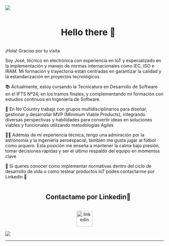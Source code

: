 
<!--horizontal divider(gradiant)-->
<img src="https://user-images.githubusercontent.com/73097560/115834477-dbab4500-a447-11eb-908a-139a6edaec5c.gif">

<!--h1 without bottom border-->
<div id="user-content-toc">
  <ul align="center">
    <summary><h1 style="display: inline-block">Hello there 👋</h1>
    </summary>
  </ul>
</div>


<!--- snake -->


<!--Intro start-->
¡Hola! Gracias por tu visita 

Soy José, técnico en electrónica con experiencia en IoT y especializado en la implementación y manejo de normas internacionales como IEC, ISO e IRAM. Mi formación y trayectoria están centradas en garantizar la calidad y la estandarización en proyectos tecnológicos.

📚 Actualmente, estoy cursando la Tecnicatura en Desarrollo de Software en el IFTS Nº24, en los tramos finales, y complementando mi formación con estudios continuos en Ingeniería de Software. 

🚀 En No Country trabajo con grupos multidisciplinarios para diseñar, gestionar y desarrollar MVP (Minimum Viable Products), integrando diversas perspectivas y habilidades para convertir ideas en soluciones viables y funcionales utilizando metodologías Agiles

🌌🚀 Además de mi experiencia técnica, tengo una admiración por la astronomía y la ingeniería aeroespacial, también me gusta jugar al fútbol como arquero. Esta posición me enseña a mantener la calma bajo presión, tomar decisiones rápidas y ser el último respaldo del equipo en momentos clave

💼 Si queres conocer como implementar normativas dentro del ciclo de desarrollo de vida o como testear productos IoT podes contactarme por Linkedin 🚀
<!--Intro end-->

<!-- Connect with me -->
<!--h2 without bottom border-->
<div id="user-content-toc">
  <ul align="center">
    <summary><h2 style="display: inline-block">Contactame por Linkedin🤝</h2></summary>
  </ul>
</div>

<!--icons and links-->
<p align="center">
<a href="https://www.linkedin.com/in/joselbcontreras/" target="blank"><img align="center" src="https://user-images.githubusercontent.com/88904952/234979284-68c11d7f-1acc-4f0c-ac78-044e1037d7b0.png" alt="linkedin" height="50" width="50" /></a>

</p>


<!--profile visit count-->


<!--horizontal divider(gradiant)-->
<img src="https://user-images.githubusercontent.com/73097560/115834477-dbab4500-a447-11eb-908a-139a6edaec5c.gif">

----------------------------------------------------------------------

